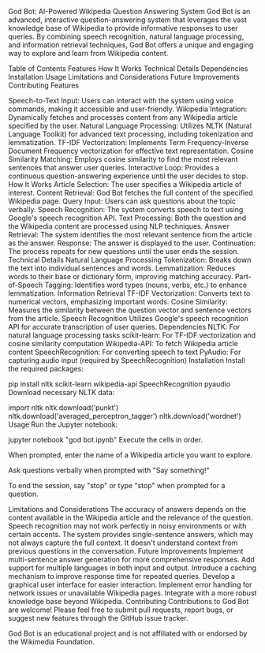 God Bot: AI-Powered Wikipedia Question Answering System
God Bot is an advanced, interactive question-answering system that leverages the vast knowledge base of Wikipedia to provide informative responses to user queries. By combining speech recognition, natural language processing, and information retrieval techniques, God Bot offers a unique and engaging way to explore and learn from Wikipedia content.

Table of Contents
Features
How It Works
Technical Details
Dependencies
Installation
Usage
Limitations and Considerations
Future Improvements
Contributing
Features

Speech-to-Text Input: Users can interact with the system using voice commands, making it accessible and user-friendly.
Wikipedia Integration: Dynamically fetches and processes content from any Wikipedia article specified by the user.
Natural Language Processing: Utilizes NLTK (Natural Language Toolkit) for advanced text processing, including tokenization and lemmatization.
TF-IDF Vectorization: Implements Term Frequency-Inverse Document Frequency vectorization for effective text representation.
Cosine Similarity Matching: Employs cosine similarity to find the most relevant sentences that answer user queries.
Interactive Loop: Provides a continuous question-answering experience until the user decides to stop.
How It Works
Article Selection: The user specifies a Wikipedia article of interest.
Content Retrieval: God Bot fetches the full content of the specified Wikipedia page.
Query Input: Users can ask questions about the topic verbally.
Speech Recognition: The system converts speech to text using Google's speech recognition API.
Text Processing: Both the question and the Wikipedia content are processed using NLP techniques.
Answer Retrieval: The system identifies the most relevant sentence from the article as the answer.
Response: The answer is displayed to the user.
Continuation: The process repeats for new questions until the user ends the session.
Technical Details
Natural Language Processing
Tokenization: Breaks down the text into individual sentences and words.
Lemmatization: Reduces words to their base or dictionary form, improving matching accuracy.
Part-of-Speech Tagging: Identifies word types (nouns, verbs, etc.) to enhance lemmatization.
Information Retrieval
TF-IDF Vectorization: Converts text to numerical vectors, emphasizing important words.
Cosine Similarity: Measures the similarity between the question vector and sentence vectors from the article.
Speech Recognition
Utilizes Google's speech recognition API for accurate transcription of user queries.
Dependencies
NLTK: For natural language processing tasks
scikit-learn: For TF-IDF vectorization and cosine similarity computation
Wikipedia-API: To fetch Wikipedia article content
SpeechRecognition: For converting speech to text
PyAudio: For capturing audio input (required by SpeechRecognition)
Installation
Install the required packages:

pip install nltk scikit-learn wikipedia-api SpeechRecognition pyaudio
Download necessary NLTK data:

import nltk
nltk.download('punkt')
nltk.download('averaged_perceptron_tagger')
nltk.download('wordnet')
Usage
Run the Jupyter notebook:

jupyter notebook "god bot.ipynb"
Execute the cells in order.

When prompted, enter the name of a Wikipedia article you want to explore.

Ask questions verbally when prompted with "Say something!"

To end the session, say "stop" or type "stop" when prompted for a question.

Limitations and Considerations
The accuracy of answers depends on the content available in the Wikipedia article and the relevance of the question.
Speech recognition may not work perfectly in noisy environments or with certain accents.
The system provides single-sentence answers, which may not always capture the full context.
It doesn't understand context from previous questions in the conversation.
Future Improvements
Implement multi-sentence answer generation for more comprehensive responses.
Add support for multiple languages in both input and output.
Introduce a caching mechanism to improve response time for repeated queries.
Develop a graphical user interface for easier interaction.
Implement error handling for network issues or unavailable Wikipedia pages.
Integrate with a more robust knowledge base beyond Wikipedia.
Contributing
Contributions to God Bot are welcome! Please feel free to submit pull requests, report bugs, or suggest new features through the GitHub issue tracker.

God Bot is an educational project and is not affiliated with or endorsed by the Wikimedia Foundation.
